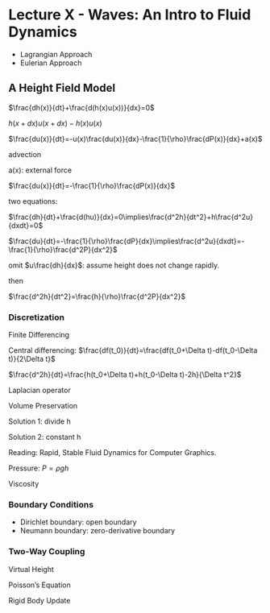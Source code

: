 # Lecture X - Waves: An Intro to Fluid Dynamics

- Lagrangian Approach
- Eulerian Approach

## A Height Field Model

$\frac{dh(x)}{dt}+\frac{d(h(x)u(x))}{dx}=0$

$h(x+dx)u(x+dx)-h(x)u(x)$

$\frac{du(x)}{dt}=-u(x)\frac{du(x)}{dx}-\frac{1}{\rho}\frac{dP(x)}{dx}+a(x)$

advection

a(x): external force

$\frac{du(x)}{dt}=-\frac{1}{\rho}\frac{dP(x)}{dx}$

two equations:

$\frac{dh}{dt}+\frac{d(hu)}{dx}=0\implies\frac{d^2h}{dt^2}+h\frac{d^2u}{dxdt}=0$

$\frac{du}{dt}=-\frac{1}{\rho}\frac{dP}{dx}\implies\frac{d^2u}{dxdt}=-\frac{1}{\rho}\frac{d^2P}{dx^2}$

omit $u\frac{dh}{dx}$: assume height does not change rapidly.

then

$\frac{d^2h}{dt^2}=\frac{h}{\rho}\frac{d^2P}{dx^2}$

### Discretization

Finite Differencing

Central differencing: $\frac{df(t_0)}{dt}=\frac{df(t_0+\Delta t)-df(t_0-\Delta t)}{2\Delta t}$

$\frac{d^2h}{dt}=\frac{h(t_0+\Delta t)+h(t_0-\Delta t)-2h}{\Delta t^2}$

Laplacian operator

Volume Preservation

Solution 1: divide h

Solution 2: constant h

Reading: Rapid, Stable Fluid Dynamics for Computer Graphics.

Pressure: $P=\rho gh$

Viscosity

### Boundary Conditions

- Dirichlet boundary: open boundary
- Neumann boundary: zero-derivative boundary

### Two-Way Coupling

Virtual Height

Poisson’s Equation

Rigid Body Update
